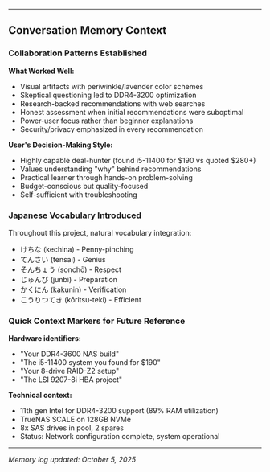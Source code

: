

---

## Conversation Memory Context

### Collaboration Patterns Established

**What Worked Well:**
- Visual artifacts with periwinkle/lavender color schemes
- Skeptical questioning led to DDR4-3200 optimization
- Research-backed recommendations with web searches
- Honest assessment when initial recommendations were suboptimal
- Power-user focus rather than beginner explanations
- Security/privacy emphasized in every recommendation

**User's Decision-Making Style:**
- Highly capable deal-hunter (found i5-11400 for $190 vs quoted $280+)
- Values understanding "why" behind recommendations
- Practical learner through hands-on problem-solving
- Budget-conscious but quality-focused
- Self-sufficient with troubleshooting

### Japanese Vocabulary Introduced

Throughout this project, natural vocabulary integration:
- けちな (kechina) - Penny-pinching
- てんさい (tensai) - Genius  
- そんちょう (sonchō) - Respect
- じゅんび (junbi) - Preparation
- かくにん (kakunin) - Verification
- こうりつてき (kōritsu-teki) - Efficient

### Quick Context Markers for Future Reference

**Hardware identifiers:**
- "Your DDR4-3600 NAS build"
- "The i5-11400 system you found for $190"  
- "Your 8-drive RAID-Z2 setup"
- "The LSI 9207-8i HBA project"

**Technical context:**
- 11th gen Intel for DDR4-3200 support (89% RAM utilization)
- TrueNAS SCALE on 128GB NVMe
- 8x SAS drives in pool, 2 spares
- Status: Network configuration complete, system operational

---

*Memory log updated: October 5, 2025*